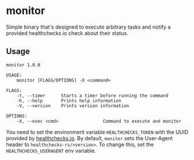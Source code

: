 # monitor

Simple binary that's designed to execute arbitrary tasks and notify a provided healthchecks.io check about their status.

## Usage

```plaintext
monitor 1.0.0

USAGE:
    monitor [FLAGS/OPTIONS] -X <command>

FLAGS:
    -t, --timer      Starts a timer before running the command
    -h, --help       Prints help information
    -V, --version    Prints version information

OPTIONS:
    -X, --exec <cmd>                 Command to execute and monitor
```

You need to set the environment variable `HEALTHCHECKS_TOKEN` with the UUID provided by [healthchecks.io](https://healthchecks.io). By default, `monitor` sets the User-Agent header to `healthchecks-rs/<version>`. To change this, set the `HEALTHCHECKS_USERAGENT` env variable.
